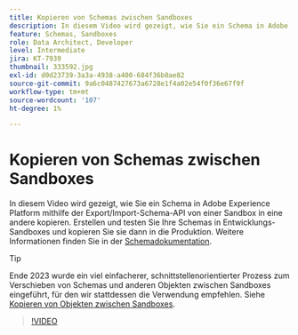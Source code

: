 ```yaml
---
title: Kopieren von Schemas zwischen Sandboxes
description: In diesem Video wird gezeigt, wie Sie ein Schema in Adobe Experience Platform mithilfe der Export/Import-Schema-API von einer Sandbox in eine andere kopieren.
feature: Schemas, Sandboxes
role: Data Architect, Developer
level: Intermediate
jira: KT-7939
thumbnail: 333592.jpg
exl-id: d0d23739-3a3a-4938-a400-684f36b0ae82
source-git-commit: 9a6c0487427673a6728e1f4a02e54f0f36e67f9f
workflow-type: tm+mt
source-wordcount: '107'
ht-degree: 1%

---
```


# Kopieren von Schemas zwischen Sandboxes

In diesem Video wird gezeigt, wie Sie ein Schema in Adobe Experience Platform mithilfe der Export/Import-Schema-API von einer Sandbox in eine andere kopieren. Erstellen und testen Sie Ihre Schemas in Entwicklungs-Sandboxes und kopieren Sie sie dann in die Produktion. Weitere Informationen finden Sie in der [Schemadokumentation](https://experienceleague.adobe.com/docs/experience-platform/xdm/home.html?lang=de).

>[!TIP]
>
>Ende 2023 wurde ein viel einfacherer, schnittstellenorientierter Prozess zum Verschieben von Schemas und anderen Objekten zwischen Sandboxes eingeführt, für den wir stattdessen die Verwendung empfehlen. Siehe [Kopieren von Objekten zwischen Sandboxes](https://experienceleague.adobe.com/docs/platform-learn/tutorials/admin/copy-objects-between-sandboxes.html?lang=de).

>[!VIDEO](https://video.tv.adobe.com/v/333592?learn=on)
